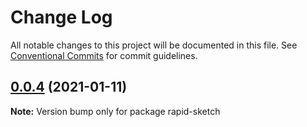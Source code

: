 # Change Log

All notable changes to this project will be documented in this file.
See [Conventional Commits](https://conventionalcommits.org) for commit guidelines.

## [0.0.4](https://github.com/dvreed77/rapid-sketch/compare/v0.0.3...v0.0.4) (2021-01-11)

**Note:** Version bump only for package rapid-sketch
